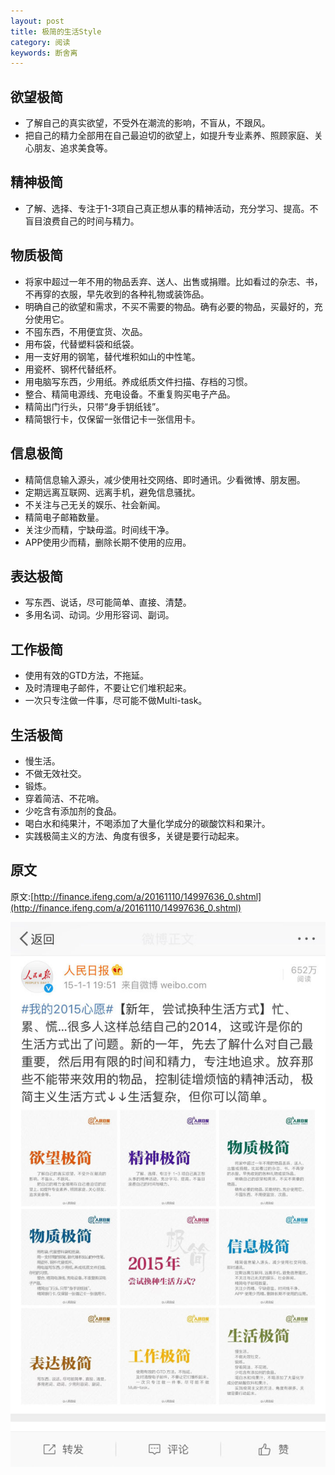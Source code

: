 ```yaml
---
layout: post
title: 极简的生活Style
category: 阅读
keywords: 断舍离
---
```

## 欲望极简

* 了解自己的真实欲望，不受外在潮流的影响，不盲从，不跟风。
* 把自己的精力全部用在自己最迫切的欲望上，如提升专业素养、照顾家庭、关心朋友、追求美食等。

## 精神极简

* 了解、选择、专注于1-3项自己真正想从事的精神活动，充分学习、提高。不盲目浪费自己的时间与精力。

## 物质极简

* 将家中超过一年不用的物品丢弃、送人、出售或捐赠。比如看过的杂志、书，不再穿的衣服，早先收到的各种礼物或装饰品。
* 明确自己的欲望和需求，不买不需要的物品。确有必要的物品，买最好的，充分使用它。
* 不囤东西，不用便宜货、次品。
* 用布袋，代替塑料袋和纸袋。
* 用一支好用的钢笔，替代堆积如山的中性笔。
* 用瓷杯、钢杯代替纸杯。
* 用电脑写东西，少用纸。养成纸质文件扫描、存档的习惯。
* 整合、精简电源线、充电设备。不重复购买电子产品。
* 精简出门行头，只带“身手钥纸钱”。
* 精简银行卡，仅保留一张借记卡一张信用卡。

## 信息极简

* 精简信息输入源头，减少使用社交网络、即时通讯。少看微博、朋友圈。
* 定期远离互联网、远离手机，避免信息骚扰。
* 不关注与己无关的娱乐、社会新闻。
* 精简电子邮箱数量。
* 关注少而精，宁缺毋滥。时间线干净。
* APP使用少而精，删除长期不使用的应用。

## 表达极简

* 写东西、说话，尽可能简单、直接、清楚。
* 多用名词、动词。少用形容词、副词。

## 工作极简

* 使用有效的GTD方法，不拖延。
* 及时清理电子邮件，不要让它们堆积起来。
* 一次只专注做一件事，尽可能不做Multi-task。

## 生活极简

* 慢生活。
* 不做无效社交。
* 锻炼。
* 穿着简洁、不花哨。
* 少吃含有添加剂的食品。
* 喝白水和纯果汁，不喝添加了大量化学成分的碳酸饮料和果汁。
* 实践极简主义的方法、角度有很多，关键是要行动起来。

## 原文
原文:[http://finance.ifeng.com/a/20161110/14997636_0.shtml](http://finance.ifeng.com/a/20161110/14997636_0.shtml)

![](/images/simple_life_style.jpg)